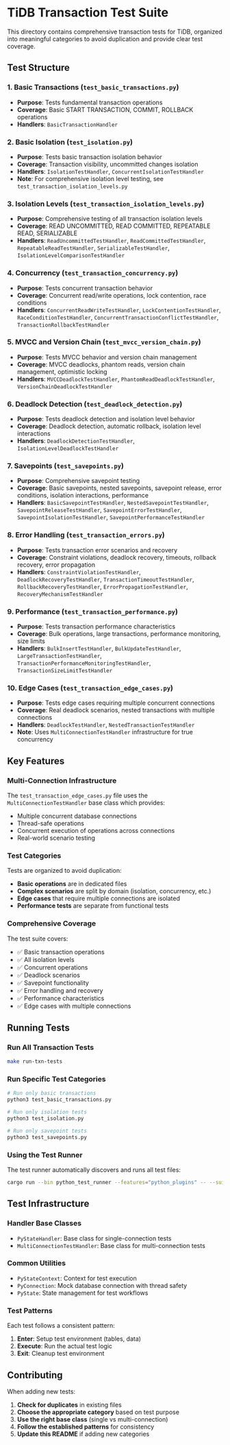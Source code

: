 # TiDB Transaction Test Suite

This directory contains comprehensive transaction tests for TiDB, organized into meaningful categories to avoid duplication and provide clear test coverage.

## Test Structure

### 1. Basic Transactions (`test_basic_transactions.py`)
- **Purpose**: Tests fundamental transaction operations
- **Coverage**: Basic START TRANSACTION, COMMIT, ROLLBACK operations
- **Handlers**: `BasicTransactionHandler`

### 2. Basic Isolation (`test_isolation.py`)
- **Purpose**: Tests basic transaction isolation behavior
- **Coverage**: Transaction visibility, uncommitted changes isolation
- **Handlers**: `IsolationTestHandler`, `ConcurrentIsolationTestHandler`
- **Note**: For comprehensive isolation level testing, see `test_transaction_isolation_levels.py`

### 3. Isolation Levels (`test_transaction_isolation_levels.py`)
- **Purpose**: Comprehensive testing of all transaction isolation levels
- **Coverage**: READ UNCOMMITTED, READ COMMITTED, REPEATABLE READ, SERIALIZABLE
- **Handlers**: `ReadUncommittedTestHandler`, `ReadCommittedTestHandler`, `RepeatableReadTestHandler`, `SerializableTestHandler`, `IsolationLevelComparisonTestHandler`

### 4. Concurrency (`test_transaction_concurrency.py`)
- **Purpose**: Tests concurrent transaction behavior
- **Coverage**: Concurrent read/write operations, lock contention, race conditions
- **Handlers**: `ConcurrentReadWriteTestHandler`, `LockContentionTestHandler`, `RaceConditionTestHandler`, `ConcurrentTransactionConflictTestHandler`, `TransactionRollbackTestHandler`

### 5. MVCC and Version Chain (`test_mvcc_version_chain.py`)
- **Purpose**: Tests MVCC behavior and version chain management
- **Coverage**: MVCC deadlocks, phantom reads, version chain management, optimistic locking
- **Handlers**: `MVCCDeadlockTestHandler`, `PhantomReadDeadlockTestHandler`, `VersionChainDeadlockTestHandler`

### 6. Deadlock Detection (`test_deadlock_detection.py`)
- **Purpose**: Tests deadlock detection and isolation level behavior
- **Coverage**: Deadlock detection, automatic rollback, isolation level interactions
- **Handlers**: `DeadlockDetectionTestHandler`, `IsolationLevelDeadlockTestHandler`

### 7. Savepoints (`test_savepoints.py`)
- **Purpose**: Comprehensive savepoint testing
- **Coverage**: Basic savepoints, nested savepoints, savepoint release, error conditions, isolation interactions, performance
- **Handlers**: `BasicSavepointTestHandler`, `NestedSavepointTestHandler`, `SavepointReleaseTestHandler`, `SavepointErrorTestHandler`, `SavepointIsolationTestHandler`, `SavepointPerformanceTestHandler`

### 8. Error Handling (`test_transaction_errors.py`)
- **Purpose**: Tests transaction error scenarios and recovery
- **Coverage**: Constraint violations, deadlock recovery, timeouts, rollback recovery, error propagation
- **Handlers**: `ConstraintViolationTestHandler`, `DeadlockRecoveryTestHandler`, `TransactionTimeoutTestHandler`, `RollbackRecoveryTestHandler`, `ErrorPropagationTestHandler`, `RecoveryMechanismTestHandler`

### 9. Performance (`test_transaction_performance.py`)
- **Purpose**: Tests transaction performance characteristics
- **Coverage**: Bulk operations, large transactions, performance monitoring, size limits
- **Handlers**: `BulkInsertTestHandler`, `BulkUpdateTestHandler`, `LargeTransactionTestHandler`, `TransactionPerformanceMonitoringTestHandler`, `TransactionSizeLimitTestHandler`

### 10. Edge Cases (`test_transaction_edge_cases.py`)
- **Purpose**: Tests edge cases requiring multiple concurrent connections
- **Coverage**: Real deadlock scenarios, nested transactions with multiple connections
- **Handlers**: `DeadlockTestHandler`, `NestedTransactionTestHandler`
- **Note**: Uses `MultiConnectionTestHandler` infrastructure for true concurrency

## Key Features

### Multi-Connection Infrastructure
The `test_transaction_edge_cases.py` file uses the `MultiConnectionTestHandler` base class which provides:
- Multiple concurrent database connections
- Thread-safe operations
- Concurrent execution of operations across connections
- Real-world scenario testing

### Test Categories
Tests are organized to avoid duplication:
- **Basic operations** are in dedicated files
- **Complex scenarios** are split by domain (isolation, concurrency, etc.)
- **Edge cases** that require multiple connections are isolated
- **Performance tests** are separate from functional tests

### Comprehensive Coverage
The test suite covers:
- ✅ Basic transaction operations
- ✅ All isolation levels
- ✅ Concurrent operations
- ✅ Deadlock scenarios
- ✅ Savepoint functionality
- ✅ Error handling and recovery
- ✅ Performance characteristics
- ✅ Edge cases with multiple connections

## Running Tests

### Run All Transaction Tests
```bash
make run-txn-tests
```

### Run Specific Test Categories
```bash
# Run only basic transactions
python3 test_basic_transactions.py

# Run only isolation tests
python3 test_isolation.py

# Run only savepoint tests
python3 test_savepoints.py
```

### Using the Test Runner
The test runner automatically discovers and runs all test files:
```bash
cargo run --bin python_test_runner --features="python_plugins" -- --suite txn
```

## Test Infrastructure

### Handler Base Classes
- `PyStateHandler`: Base class for single-connection tests
- `MultiConnectionTestHandler`: Base class for multi-connection tests

### Common Utilities
- `PyStateContext`: Context for test execution
- `PyConnection`: Mock database connection with thread safety
- `PyState`: State management for test workflows

### Test Patterns
Each test follows a consistent pattern:
1. **Enter**: Setup test environment (tables, data)
2. **Execute**: Run the actual test logic
3. **Exit**: Cleanup test environment

## Contributing

When adding new tests:
1. **Check for duplicates** in existing files
2. **Choose the appropriate category** based on test purpose
3. **Use the right base class** (single vs multi-connection)
4. **Follow the established patterns** for consistency
5. **Update this README** if adding new categories 